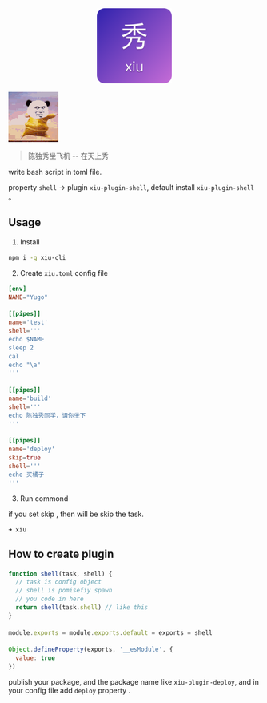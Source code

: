 <div align=center><img width="150" height="150"  src="./other/logo.png" alt="logo"></div>

![show](./other/show.gif)

> 陈独秀坐飞机 -- 在天上秀

write bash script in toml file.

property `shell` -> plugin `xiu-plugin-shell`, default install `xiu-plugin-shell` 。

## Usage

1. Install

```bash
npm i -g xiu-cli
```

2. Create `xiu.toml` config file

```toml
[env]
NAME="Yugo"

[[pipes]]
name='test'
shell='''
echo $NAME
sleep 2
cal
echo "\a"
'''

[[pipes]]
name='build'
shell='''
echo 陈独秀同学，请你坐下
'''

[[pipes]]
name='deploy'
skip=true
shell='''
echo 买橘子
'''
```

3. Run commond

if you set skip , then will be skip the task.

```
➜ xiu
```

## How to create plugin

```js
function shell(task, shell) {
  // task is config object
  // shell is pomisefiy spawn
  // you code in here
  return shell(task.shell) // like this
}

module.exports = module.exports.default = exports = shell

Object.defineProperty(exports, '__esModule', {
  value: true
})
```

publish your package, and the package name like `xiu-plugin-deploy`, and in your config file add `deploy` property .
